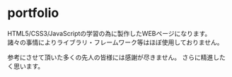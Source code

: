 # portfolio

HTML5/CSS3/JavaScriptの学習の為に製作したWEBページになります。  
諸々の事情によりライブラリ・フレームワーク等はほぼ使用しておりません。  

参考にさせて頂いた多くの先人の皆様には感謝が尽きません。
さらに精進したく思います。


